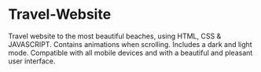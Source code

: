 # Travel-Website
Travel website to the most beautiful beaches, using HTML, CSS & JAVASCRIPT.
Contains animations when scrolling.
Includes a dark and light mode.
Compatible with all mobile devices and with a beautiful and pleasant user interface.
